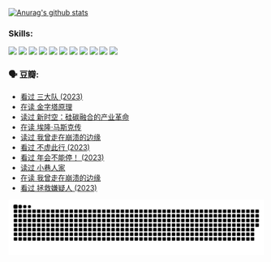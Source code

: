
[![Anurag's github stats](https://github-readme-stats.vercel.app/api?username=w940853815)](https://github.com/anuraghazra/github-readme-stats)

### Skills:

<code><img height="32" src="https://cdn.jsdelivr.net/npm/simple-icons@v5/icons/python.svg"></code>
<code><img height="32" src="https://cdn.jsdelivr.net/npm/simple-icons@v5/icons/javascript.svg"></code>
<code><img height="32" src="https://cdn.jsdelivr.net/npm/simple-icons@v5/icons/django.svg"></code>
<code><img height="32" src="https://cdn.jsdelivr.net/npm/simple-icons@v5/icons/flask.svg"></code>
<code><img height="32" src="https://cdn.jsdelivr.net/npm/simple-icons@v5/icons/vuetify.svg"></code>
<code><img height="32" src="https://cdn.jsdelivr.net/npm/simple-icons@v5/icons/git.svg"></code>
<code><img height="32" src="https://cdn.jsdelivr.net/npm/simple-icons@v5/icons/docker.svg"></code>
<code><img height="32" src="https://cdn.jsdelivr.net/npm/simple-icons@v5/icons/postgresql.svg"></code>
<code><img height="32" src="https://cdn.jsdelivr.net/npm/simple-icons@v5/icons/elasticsearch.svg"></code>
<code><img height="32" src="https://cdn.jsdelivr.net/npm/simple-icons@v5/icons/macos.svg"></code>
<code><img height="32" src="https://cdn.jsdelivr.net/npm/simple-icons@v5/icons/linux.svg"></code>

### 🗣 豆瓣:

<!-- DOUBAN-ACTIVITIES:START -->
- [看过 三大队‎ (2023)](https://www.douban.com/people/136069238/status/4510323325/?_i=07394968)
- [在读 金字塔原理](https://www.douban.com/people/136069238/status/4507497587/?_i=07394968)
- [读过 新时空：硅碳融合的产业革命](https://www.douban.com/people/136069238/status/4506659177/?_i=07394968)
- [在读 埃隆·马斯克传](https://www.douban.com/people/136069238/status/4500417190/?_i=07394968)
- [读过 我曾走在崩溃的边缘](https://www.douban.com/people/136069238/status/4500416754/?_i=07394968)
- [看过 不虚此行‎ (2023)](https://www.douban.com/people/136069238/status/4499973052/?_i=07394968)
- [看过 年会不能停！‎ (2023)](https://www.douban.com/people/136069238/status/4498582002/?_i=07394968)
- [读过 小巷人家](https://www.douban.com/people/136069238/status/4489290935/?_i=07394968)
- [在读 我曾走在崩溃的边缘](https://www.douban.com/people/136069238/status/4489290559/?_i=07394968)
- [看过 拯救嫌疑人‎ (2023)](https://www.douban.com/people/136069238/status/4477421513/?_i=07394968)
<!-- DOUBAN-ACTIVITIES:END -->


![Snake animation](https://raw.githubusercontent.com/w940853815/w940853815/output/github-contribution-grid-snake.svg)

<!--
**w940853815/w940853815** is a ✨ _special_ ✨ repository because its `README.md` (this file) appears on your GitHub profile.

Here are some ideas to get you started:

- 🔭 I’m currently working on ...
- 🌱 I’m currently learning ...
- 👯 I’m looking to collaborate on ...
- 🤔 I’m looking for help with ...
- 💬 Ask me about ...
- 📫 How to reach me: ...
- 😄 Pronouns: ...
- ⚡ Fun fact: ...
-->
